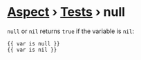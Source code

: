 [Aspect](./../../readme.md) › [Tests](./../tests.md) › null
===========

<!-- {% raw %} -->

`null` or `nil` returns `true` if the variable is `nil`:

```twig
{{ var is null }}
{{ var is nil }}
```

<!-- {% endraw %} -->